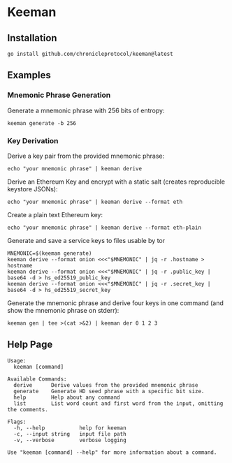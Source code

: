 # Keeman

## Installation

```shell
go install github.com/chronicleprotocol/keeman@latest
```

## Examples

### Mnemonic Phrase Generation

Generate a mnemonic phrase with 256 bits of entropy:

```shell
keeman generate -b 256
```

### Key Derivation

Derive a key pair from the provided mnemonic phrase:
```shell
echo "your mnemonic phrase" | keeman derive
```

Derive an Ethereum Key and encrypt with a static salt (creates reproducible keystore JSONs):
```shell
echo "your mnemonic phrase" | keeman derive --format eth
```

Create a plain text Ethereum key:
```shell
echo "your mnemonic phrase" | keeman derive --format eth-plain
```

Generate and save a service keys to files usable by tor
```shell
MNEMONIC=$(keeman generate)
keeman derive --format onion <<<"$MNEMONIC" | jq -r .hostname > hostname
keeman derive --format onion <<<"$MNEMONIC" | jq -r .public_key | base64 -d > hs_ed25519_public_key
keeman derive --format onion <<<"$MNEMONIC" | jq -r .secret_key | base64 -d > hs_ed25519_secret_key
```

Generate the mnemonic phrase and derive four keys in one command (and show the mnemonic phrase on stderr):
```shell
keeman gen | tee >(cat >&2) | keeman der 0 1 2 3
```

## Help Page

```text
Usage:
  keeman [command]

Available Commands:
  derive      Derive values from the provided mnemonic phrase
  generate    Generate HD seed phrase with a specific bit size.
  help        Help about any command
  list        List word count and first word from the input, omitting the comments.

Flags:
  -h, --help           help for keeman
  -c, --input string   input file path
  -v, --verbose        verbose logging

Use "keeman [command] --help" for more information about a command.
```

